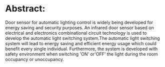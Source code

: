 # Abstract:

Door sensor for automatic lighting control is widely being developed for energy saving and security purposes. An infrared door sensor based on electrical and electronics combinational circuit technology is used to develop the automatic light switching system.The automatic light switching system will lead to energy saving and efficient energy usage which could benefit every single individual. Furthermore, the system is developed with safety environment when switching 'ON' or'OFF' the light during the room occupancy or unoccupancy.
